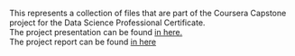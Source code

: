 This represents a collection of files that are part of the Coursera Capstone project for the Data Science Professional Certificate.  
The project presentation can be found [in here.](https://docs.google.com/presentation/d/1Bh00OVkyJD83E4E0tmPmWjHSmPUWIhrIk-TmESNmghU/edit?usp=sharing)  
The project report can be found [in here](https://docs.google.com/document/d/1461drXZdMdgmpWqD-2DJ0HqSBNdnjL4Mh-2jVnSAN94/edit?usp=sharing)
